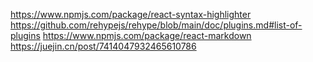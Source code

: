 <https://www.npmjs.com/package/react-syntax-highlighter>
<https://github.com/rehypejs/rehype/blob/main/doc/plugins.md#list-of-plugins>
<https://www.npmjs.com/package/react-markdown>
<https://juejin.cn/post/7414047932465610786>
